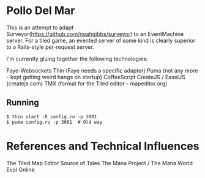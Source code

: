 # Pollo Del Mar

This is an attempt to adapt Surveyor(https://github.com/noahgibbs/surveyor) to
an EventMachine server. For a tiled game, an evented server of some kind is
clearly superior to a Rails-style per-request server.

I'm currently gluing together the following technologies:

Faye-Websockets
Thin (Faye needs a specific adapter)
Puma (not any more - kept getting weird hangs on startup)
CoffeeScript
CreateJS / EaselJS (createjs.com)
TMX (format for the Tiled editor - mapeditor.org)

## Running

    $ thin start -R config.ru -p 3001
    $ puma config.ru -p 3001  # Old way

# References and Technical Influences

The Tiled Map Editor
Source of Tales
The Mana Project / The Mana World
Evol Online
